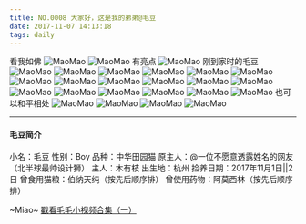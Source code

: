 ```yaml
---
title: NO.0008 大家好，这是我的弟弟@毛豆
date: 2017-11-07 14:13:18
tags: daily
---
```


看我如佛
![MaoMao](http://mmimg.nuoluan.com/blog/20171107/1.jpg?imageView2/0/w/600)
![MaoMao](http://mmimg.nuoluan.com/blog/20171107/2.jpg?imageView2/0/w/600)
有亮点
![MaoMao](http://mmimg.nuoluan.com/blog/20171107/3.jpg?imageView2/0/w/600)
刚到家时的毛豆
![MaoMao](http://mmimg.nuoluan.com/blog/20171107/4.jpg?imageView2/0/w/600)
![MaoMao](http://mmimg.nuoluan.com/blog/20171107/5.jpg?imageView2/0/w/600)
![MaoMao](http://mmimg.nuoluan.com/blog/20171107/6.jpg?imageView2/0/w/600)
![MaoMao](http://mmimg.nuoluan.com/blog/20171107/7.jpg?imageView2/0/w/600)
![MaoMao](http://mmimg.nuoluan.com/blog/20171107/8.jpg?imageView2/0/w/600)
![MaoMao](http://mmimg.nuoluan.com/blog/20171107/9.jpg?imageView2/0/w/600)
![MaoMao](http://mmimg.nuoluan.com/blog/20171107/10.jpg?imageView2/0/w/600)
![MaoMao](http://mmimg.nuoluan.com/blog/20171107/11.jpg?imageView2/0/w/600)
![MaoMao](http://mmimg.nuoluan.com/blog/20171107/12.jpg?imageView2/0/w/600)
![MaoMao](http://mmimg.nuoluan.com/blog/20171107/13.jpg?imageView2/0/w/600)
![MaoMao](http://mmimg.nuoluan.com/blog/20171107/14.jpg?imageView2/0/w/600)
![MaoMao](http://mmimg.nuoluan.com/blog/20171107/15.jpg?imageView2/0/w/600)
![MaoMao](http://mmimg.nuoluan.com/blog/20171107/16.jpg?imageView2/0/w/600)
![MaoMao](http://mmimg.nuoluan.com/blog/20171107/17.jpg?imageView2/0/w/600)
![MaoMao](http://mmimg.nuoluan.com/blog/20171107/18.jpg?imageView2/0/w/600)
![MaoMao](http://mmimg.nuoluan.com/blog/20171107/19.jpg?imageView2/0/w/600)
![MaoMao](http://mmimg.nuoluan.com/blog/20171107/20.jpg?imageView2/0/w/600)
![MaoMao](http://mmimg.nuoluan.com/blog/20171107/21.jpg?imageView2/0/w/600)
也可以和平相处
![MaoMao](http://mmimg.nuoluan.com/blog/20171108/1.jpg?imageView2/0/w/600)
![MaoMao](http://mmimg.nuoluan.com/blog/20171108/2.jpg?imageView2/0/w/600)
![MaoMao](http://mmimg.nuoluan.com/blog/20171108/3.jpg?imageView2/0/w/600)
![MaoMao](http://mmimg.nuoluan.com/blog/20171108/4.jpg?imageView2/0/w/600)

------
#### 毛豆简介

小名：毛豆
性别：Boy
品种：中华田园猫
原主人：@一位不愿意透露姓名的网友 （北半球最帅设计狮）
主人：木有枝
出生地：杭州
捡养日期：2017年11月1日||2日
曾食用猫粮：伯纳天纯（按先后顺序排）
曾使用药物：阿莫西林（按先后顺序排）

~Miao~ [戳看毛毛小视频合集（一）](/2017/10/16/NO-V-0001.html "毛毛小视频")
